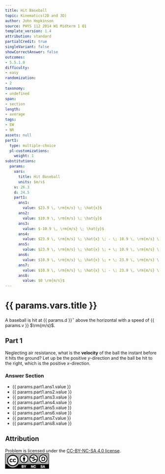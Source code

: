 ```yaml
---
title: Hit Baseball
topic: Kinematics(2D and 3D)
author: John Hopkinson
source: PHYS 112 2014 W1 Midterm 1 Q1
template_version: 1.4
attribution: standard
partialCredit: true
singleVariant: false
showCorrectAnswer: false
outcomes:
- 5.5.1.0
difficulty:
- easy
randomization:
- 2
taxonomy:
- undefined
span:
- section
length:
- average
tags:
- EW
- NR
assets: null
part1:
  type: multiple-choice
  pl-customizations:
    weight: 1
substitutions:
  params:
    vars:
      title: Hit Baseball
      units: $m/s$
    v: 26.3
    d: 24.5
    part1:
      ans1:
        value: $23.9 \, \rm{m/s} \; \hat{x}$
      ans2:
        value: $10.9 \, \rm{m/s} \; \hat{y}$
      ans3:
        value: $-10.9 \, \rm{m/s} \; \hat{y}$
      ans4:
        value: $23.9 \, \rm{m/s} \; \hat{x} \; - \; 10.9 \, \rm{m/s} \; \hat{y}$
      ans5:
        value: $23.9 \, \rm{m/s} \; \hat{x} \; + \; 10.9 \, \rm{m/s} \; \hat{y}$
      ans6:
        value: $10.9 \, \rm{m/s} \; \hat{x} \; + \; 23.9 \, \rm{m/s} \; \hat{y}$
      ans7:
        value: $10.9 \, \rm{m/s} \; \hat{x} \; - \; 23.9 \, \rm{m/s} \; \hat{y}$
      ans8:
        value: $0 \rm{m/s}$
---
```

# {{ params.vars.title }}
A baseball is hit at {{ params.d }}$^\circ$ above the horizontal with a speed of {{ params.v }} $\rm{m/s}$.

## Part 1

Neglecting air resistance, what is the **velocity** of the ball the instant before it hits the ground? Let up be the positive $y$-direction and the ball be hit to the right, which is the positive $x$-direction.

### Answer Section

- {{ params.part1.ans1.value }}
- {{ params.part1.ans2.value }}
- {{ params.part1.ans3.value }}
- {{ params.part1.ans4.value }}
- {{ params.part1.ans5.value }}
- {{ params.part1.ans6.value }}
- {{ params.part1.ans7.value }}
- {{ params.part1.ans8.value }}

## Attribution

Problem is licensed under the [CC-BY-NC-SA 4.0 license](https://creativecommons.org/licenses/by-nc-sa/4.0/).<br> ![The Creative Commons 4.0 license requiring attribution-BY, non-commercial-NC, and share-alike-SA license.](https://raw.githubusercontent.com/firasm/bits/master/by-nc-sa.png)